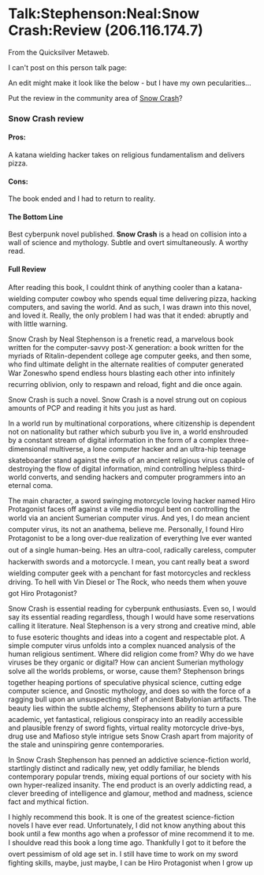 
# Talk:Stephenson:Neal:Snow Crash:Review (206.116.174.7)

From the Quicksilver Metaweb.

I can't post on this person talk page:

An edit might make it look like the below - but I have my own pecularities...

Put the review in the community area of [Snow Crash](/stephenson-neal-snow-crash)?

### Snow Crash review


#### Pros:


A katana wielding hacker takes on religious fundamentalism and delivers pizza. 

#### Cons:


The book ended and I had to return to reality. 

#### The Bottom Line


Best cyberpunk novel published. **Snow Crash** is a head on collision into a wall of science and mythology. Subtle and overt simultaneously. A worthy read. 

#### Full Review


After reading this book, I couldnt think of anything cooler than a katana-wielding computer cowboy who spends equal time delivering pizza, hacking computers, and saving the world. And as such, I was drawn into this novel, and loved it. Really, the only problem I had was that it ended: abruptly and with little warning. 

Snow Crash by Neal Stephenson is a frenetic read, a marvelous book written for the computer-savvy post-X generation: a book written for the myriads of Ritalin-dependent college age computer geeks, and then some, who find ultimate delight in the alternate realities of computer generated War Zoneswho spend endless hours blasting each other into infinitely recurring oblivion, only to respawn and reload, fight and die once again. 

Snow Crash is such a novel. Snow Crash is a novel strung out on copious amounts of PCP and reading it hits you just as hard. 

In a world run by multinational corporations, where citizenship is dependent not on nationality but rather which suburb you live in, a world enshrouded by a constant stream of digital information in the form of a complex three-dimensional multiverse, a lone computer hacker and an ultra-hip teenage skateboarder stand against the evils of an ancient religious virus capable of destroying the flow of digital information, mind controlling helpless third-world converts, and sending hackers and computer programmers into an eternal coma. 

The main character, a sword swinging motorcycle loving hacker named Hiro Protagonist faces off against a vile media mogul bent on controlling the world via an ancient Sumerian computer virus. And yes, I do mean ancient computer virus, its not an anathema, believe me. Personally, I found Hiro Protagonist to be a long over-due realization of everything Ive ever wanted out of a single human-being. Hes an ultra-cool, radically careless, computer hackerwith swords and a motorcycle. I mean, you cant really beat a sword wielding computer geek with a penchant for fast motorcycles and reckless driving. To hell with Vin Diesel or The Rock, who needs them when youve got Hiro Protagonist? 

Snow Crash is essential reading for cyberpunk enthusiasts. Even so, I would say its essential reading regardless, though I would have some reservations calling it literature. Neal Stephenson is a very strong and creative mind, able to fuse esoteric thoughts and ideas into a cogent and respectable plot. A simple computer virus unfolds into a complex nuanced analysis of the human religious sentiment. Where did religion come from? Why do we have viruses be they organic or digital? How can ancient Sumerian mythology solve all the worlds problems, or worse, cause them? Stephenson brings together heaping portions of speculative physical science, cutting edge computer science, and Gnostic mythology, and does so with the force of a ragging bull upon an unsuspecting shelf of ancient Babylonian artifacts. The beauty lies within the subtle alchemy, Stephensons ability to turn a pure academic, yet fantastical, religious conspiracy into an readily accessible and plausible frenzy of sword fights, virtual reality motorcycle drive-bys, drug use and Mafioso style intrigue sets Snow Crash apart from majority of the stale and uninspiring genre contemporaries. 

In Snow Crash Stephenson has penned an addictive science-fiction world, startlingly distinct and radically new, yet oddly familiar, he blends contemporary popular trends, mixing equal portions of our society with his own hyper-realized insanity. The end product is an overly addicting read, a clever breeding of intelligence and glamour, method and madness, science fact and mythical fiction. 

I highly recommend this book. It is one of the greatest science-fiction novels I have ever read. Unfortunately, I did not know anything about this book until a few months ago when a professor of mine recommend it to me. I shouldve read this book a long time ago. Thankfully I got to it before the overt pessimism of old age set in. I still have time to work on my sword fighting skills, maybe, just maybe, I can be Hiro Protagonist when I grow up
